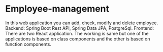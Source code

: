 # Employee-management

In this web application you can add, check, modify and delete employee.
Backend: Spring Boot Rest API, Spring Data JPA, PostgreSql.
Frontend: There are two React application. The working is same but one of the applications is based on class components and the other is based on function components.
